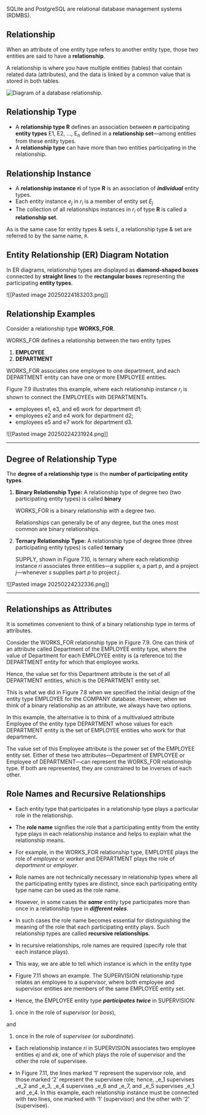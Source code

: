 SQLite and PostgreSQL are relational database management systems (RDMBS).
## **Relationship**

When an attribute of one entity type refers to another entity type, those two entities are said to have a **relationship**.

A relationship is where you have multiple entities (tables) that contain related data (attributes), and the data is linked by a common value that is stored in both tables.

![Diagram of a database relationship.](https://www.quackit.com/pix/sqlite/tutorial/sqlite_relationship_example.png)
## **Relationship Type**

- A **relationship type R** defines an association between **_n_** participating **entity types** E1, E2, ..., E<sub>n</sub> defined in a **relationship set**—among entities from these entity types.
- A **relationship type** can have more than two entities participating in the relationship.
## **Relationship Instance**

- A **relationship instance** **ri** of type **R** is an association of **_individual_** entity types.
- Each entity instance *e<sub>j</sub>* in *r<sub>i</sub>* is a member of entity set *E<sub>j</sub>*
- The collection of all relationships instances in *r<sub>i</sub>* of type **R** is called a **relationship set**.

As is the same case for entity types & sets `E`, a relationship type & set are referred to by the same name, `R`. 
## **Entity Relationship (ER) Diagram Notation**

In ER diagrams, relationship types are displayed as **diamond-shaped boxes** connected by **straight lines** to the **rectangular boxes** representing the participating **entity types**. 

![[Pasted image 20250224183203.png]]
## **Relationship Examples**

Consider a relationship type **WORKS_FOR**.

WORKS_FOR defines a relationship between the two entity types 
1. **EMPLOYEE**
2. **DEPARTMENT**

WORKS_FOR associates one employee to one department, and each DEPARTMENT entity can have one or more EMPLOYEE entities.

Figure 7.9 illustrates this example, where each relationship instance *r<sub>i</sub>* is shown to connect the EMPLOYEEs with DEPARTMENTs. 
- employees e1, e3, and e6 work for department d1; 
- employees e2 and e4 work for department d2; 
- employees e5 and e7 work for department d3. 

  
![[Pasted image 20250224231924.png]]

---
## **Degree of Relationship Type**

The **degree of a relationship type** is the **number of participating entity types**. 

1. **Binary Relationship Type:** 
   A relationship type of degree two (two participating entity types) is called **binary**
   
   WORKS_FOR is a binary relationship with a degree two.
   
   Relationships can generally be of any degree, but the ones most common are binary relationships. 

2. **Ternary Relationship Type:** A relationship type of degree three (three participating entity types) is called **ternary**
   
   SUPPLY, shown in Figure 7.10, is ternary where each relationship instance _ri_ associates three entities—a supplier _s_, a part _p_, and a project _j_—whenever _s_ supplies part _p_ to project _j_. 

  ![[Pasted image 20250224232336.png]]

---
## **Relationships as Attributes**

It is sometimes convenient to think of a binary relationship type in terms of attributes.

Consider the WORKS_FOR relationship type in Figure 7.9. 
One can think of an attribute called Department of the EMPLOYEE entity type, where the value of Department for each EMPLOYEE entity is (a reference to) the DEPARTMENT entity for which that employee works. 

Hence, the value set for this Department attribute is the set of all DEPARTMENT entities, which is the DEPARTMENT entity set. 

This is what we did in Figure 7.8 when we specified the initial design of the entity type EMPLOYEE for the COMPANY database. However, when we think of a binary relationship as an attribute, we always have two options. 

In this example, the alternative is to think of a multivalued attribute Employee of the entity type DEPARTMENT whose values for each DEPARTMENT entity is the set of EMPLOYEE entities who work for that department. 

The value set of this Employee attribute is the power set of the EMPLOYEE entity set. Either of these two attributes—Department of EMPLOYEE or Employee of DEPARTMENT—can represent the WORKS_FOR relationship type. If both are represented, they are constrained to be inverses of each other.

## **Role Names and Recursive Relationships**

- Each entity type that participates in a relationship type plays a particular role in the relationship. 
- The **role name** signifies the role that a participating entity from the entity type plays in each relationship instance and helps to explain what the relationship means. 

  

- For example, in the WORKS_FOR relationship type, EMPLOYEE plays the role of _employee_ or _worker_ and DEPARTMENT plays the role of _department_ or _employer_. 

  

- Role names are not technically necessary in relationship types where all the participating entity types are distinct, since each participating entity type name can be used as the role name. 

  

- However, in some cases the **_same_** entity type participates more than once in a relationship type in **_different roles_**. 

  

- In such cases the role name becomes essential for distinguishing the meaning of the role that each participating entity plays. Such relationship types are called **recursive relationships**. 

  

- In recursive relationships, role names are required (specify role that each instance plays).

- This way, we are able to tell which instance is which in the entity type

  

- Figure 7.11 shows an example. The SUPERVISION relationship type relates an employee to a supervisor, where both employee and supervisor entities are members of the same EMPLOYEE entity set. 
- Hence, the EMPLOYEE entity type **_participates twice_** in SUPERVISION: 

  

1. once in the role of _supervisor_ (or _boss_), 

and 

1. once in the role of _supervisee_ (or _subordinate_). 

  

- Each relationship instance _ri_ in SUPERVISION associates two employee entities _ej_ and _ek_, one of which plays the role of supervisor and the other the role of supervisee. 

  

- In Figure 7.11, the lines marked ‘1’ represent the supervisor role, and those marked ‘2’ represent the supervisee role; hence, _e_1 supervises _e_2 and _e_3, _e_4 supervises _e_6 and _e_7, and _e_5 supervises _e_1 and _e_4. In this example, each relationship instance must be connected with two lines, one marked with ‘1’ (supervisor) and the other with ‘2’ (supervisee).